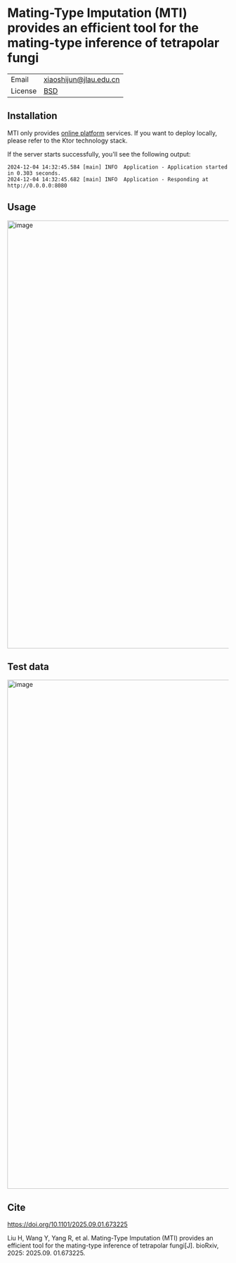 # Mating-Type Imputation (MTI) provides an efficient tool for the mating-type inference of tetrapolar fungi

|         |                                                                  |
| ------- | ---------------------------------------------------------------- |
| Email   | <xiaoshijun@jlau.edu.cn>                                           |
| License | [BSD](http://creativecommons.org/licenses/BSD/)                  |

## Installation

MTI only provides [online platform](http://mti.myfungi.cn) services. If you want to deploy locally, please refer to the Ktor technology stack.

If the server starts successfully, you'll see the following output:

```
2024-12-04 14:32:45.584 [main] INFO  Application - Application started in 0.303 seconds.
2024-12-04 14:32:45.682 [main] INFO  Application - Responding at http://0.0.0.0:8080
```

## Usage
<img width="2445" height="971" alt="image" src="https://github.com/user-attachments/assets/2972164b-f249-4508-9332-4a981b3c9685" />

## Test data
<img width="2480" height="1155" alt="image" src="https://github.com/user-attachments/assets/abc5c69e-3989-47fc-be93-3cdf3248fc8c" />

## Cite

https://doi.org/10.1101/2025.09.01.673225

Liu H, Wang Y, Yang R, et al. Mating-Type Imputation (MTI) provides an efficient tool for the mating-type inference of tetrapolar fungi[J]. bioRxiv, 2025: 2025.09. 01.673225.
